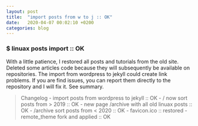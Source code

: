 ```yaml
---
layout: post
title:  "import posts from w to j :: OK"
date:   2020-04-07 00:02:10 +0200
categories: blog 
---
```

### $ linuax posts import :: OK

With a little patience, I restored all posts and tutorials from the old site. Deleted some articles code because they will subsequently be available on repositories. The import from wordpress to jekyll could create link problems. If you are find issues, you can report them directly to the repository and I will fix it. See summary.

> Changelog
    - import posts from wordpress to jekyll		:: OK
    - / now sort posts from > 2019			:: OK 
    - new page /archive with all old linuax posts	:: OK
    - /archive sort posts from < 2020			:: OK
    - favicon.ico					:: restored
    - remote_theme fork and applied			:: OK
